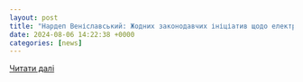 ```yaml
---
layout: post
title: "Нардеп Веніславський: Жодних законодавчих ініціатив щодо електронних повісток наразі немає"
date: 2024-08-06 14:22:38 +0000
categories: [news]
---
```


[Читати далі](https://news.liga.net/ua/politics/news/nardep-venislavskyi-zhodnykh-zakonodavchykh-initsiatyv-shchodo-elektronnykh-povistok-narazi-nemaie)
